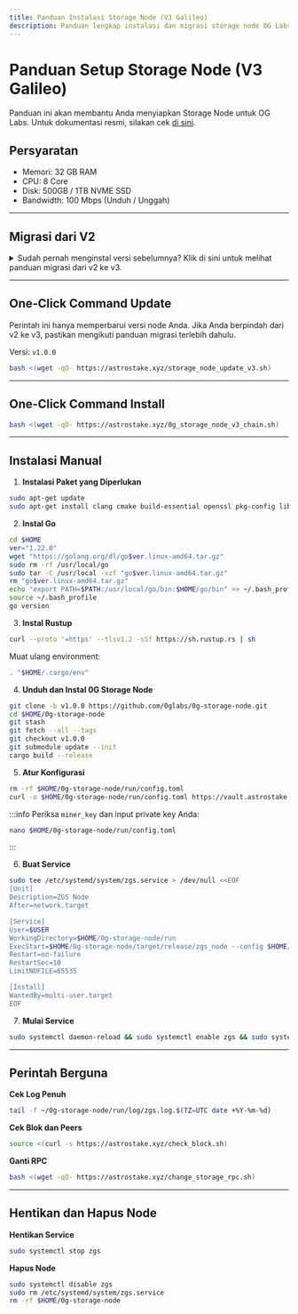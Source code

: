 ```yaml
---
title: Panduan Instalasi Storage Node (V3 Galileo)
description: Panduan lengkap instalasi dan migrasi storage node 0G Labs menggunakan AstroStake.
---
```


# Panduan Setup Storage Node (V3 Galileo)

Panduan ini akan membantu Anda menyiapkan Storage Node untuk OG Labs.
Untuk dokumentasi resmi, silakan cek [di sini](https://docs.0g.ai/run-a-node/storage-node).

## Persyaratan
- Memori: 32 GB RAM
- CPU: 8 Core
- Disk: 500GB / 1TB NVME SSD
- Bandwidth: 100 Mbps (Unduh / Unggah)

----

## Migrasi dari V2

<div class="custom-collapse">
<details>
  <summary>Sudah pernah menginstal versi sebelumnya? Klik di sini untuk melihat panduan migrasi dari v2 ke v3.</summary>

<div class="collapse-content">

Versi: `v1.0.0`

## One-Click Command
```bash
bash <(wget -qO- https://astrostake.xyz/upgrade_storage_node_v3.sh)
```

## Instalasi Manual

1. **Hentikan Service**
```bash
systemctl stop zgs
```

2. **Hapus folder db**
```bash
rm -rf $HOME/0g-storage-node/run/db
```

3. **Backup Konfigurasi**
```bash
cp $HOME/0g-storage-node/run/config.toml $HOME/zgs-config.toml.backup
```

4. **Perbarui ke v1.0.0**
```bash
cd $HOME/0g-storage-node
git stash
git fetch --all --tags
git checkout v1.0.0
git submodule update --init
cargo build --release
```

5. **Unduh Konfigurasi V3**
```bash
rm -rf $HOME/0g-storage-node/run/config.toml
curl -o $HOME/0g-storage-node/run/config.toml https://vault.astrostake.xyz/0g-labs/config-v3.toml
```
:::info
Periksa `miner_key` dan masukkan private key Anda:
```bash
nano $HOME/0g-storage-node/run/config.toml
```
:::

6. **Hapus dan Buat Ulang Service**
```bash
sudo rm -f /etc/systemd/system/zgs.service
```
```bash
sudo tee /etc/systemd/system/zgs.service > /dev/null <<EOF
[Unit]
Description=ZGS Node
After=network.target

[Service]
User=$USER
WorkingDirectory=$HOME/0g-storage-node/run
ExecStart=$HOME/0g-storage-node/target/release/zgs_node --config $HOME/0g-storage-node/run/config.toml
Restart=on-failure
RestartSec=10
LimitNOFILE=65535

[Install]
WantedBy=multi-user.target
EOF
```

7. **Restart Service**
```bash
sudo systemctl daemon-reload && sudo systemctl enable zgs && sudo systemctl start zgs
```

</div>
</details>
</div>

---

## One-Click Command Update

Perintah ini hanya memperbarui versi node Anda. Jika Anda berpindah dari v2 ke v3, pastikan mengikuti panduan migrasi terlebih dahulu.

Versi: `v1.0.0`
```bash
bash <(wget -qO- https://astrostake.xyz/storage_node_update_v3.sh)
```

---

## One-Click Command Install

```bash
bash <(wget -qO- https://astrostake.xyz/0g_storage_node_v3_chain.sh)
```

---

## Instalasi Manual

1. **Instalasi Paket yang Diperlukan**
```bash
sudo apt-get update
sudo apt-get install clang cmake build-essential openssl pkg-config libssl-dev jq git bc
```

2. **Instal Go**
```bash
cd $HOME
ver="1.22.0"
wget "https://golang.org/dl/go$ver.linux-amd64.tar.gz"
sudo rm -rf /usr/local/go
sudo tar -C /usr/local -xzf "go$ver.linux-amd64.tar.gz"
rm "go$ver.linux-amd64.tar.gz"
echo "export PATH=$PATH:/usr/local/go/bin:$HOME/go/bin" >> ~/.bash_profile
source ~/.bash_profile
go version
```

3. **Instal Rustup**
```bash
curl --proto '=https' --tlsv1.2 -sSf https://sh.rustup.rs | sh
```

Muat ulang environment:
```bash
. "$HOME/.cargo/env"
```

4. **Unduh dan Instal 0G Storage Node**
```bash
git clone -b v1.0.0 https://github.com/0glabs/0g-storage-node.git
cd $HOME/0g-storage-node
git stash
git fetch --all --tags
git checkout v1.0.0
git submodule update --init
cargo build --release
```

5. **Atur Konfigurasi**
```bash
rm -rf $HOME/0g-storage-node/run/config.toml
curl -o $HOME/0g-storage-node/run/config.toml https://vault.astrostake.xyz/0g-labs/config-v3.toml
```
:::info
Periksa `miner_key` dan input private key Anda:
```bash
nano $HOME/0g-storage-node/run/config.toml
```
:::

6. **Buat Service**
```bash
sudo tee /etc/systemd/system/zgs.service > /dev/null <<EOF
[Unit]
Description=ZGS Node
After=network.target

[Service]
User=$USER
WorkingDirectory=$HOME/0g-storage-node/run
ExecStart=$HOME/0g-storage-node/target/release/zgs_node --config $HOME/0g-storage-node/run/config.toml
Restart=on-failure
RestartSec=10
LimitNOFILE=65535

[Install]
WantedBy=multi-user.target
EOF
```

7. **Mulai Service**
```bash
sudo systemctl daemon-reload && sudo systemctl enable zgs && sudo systemctl start zgs
```

---

## Perintah Berguna

**Cek Log Penuh**
```bash
tail -f ~/0g-storage-node/run/log/zgs.log.$(TZ=UTC date +%Y-%m-%d)
```

**Cek Blok dan Peers**
```bash
source <(curl -s https://astrostake.xyz/check_block.sh)
```

**Ganti RPC**
```bash
bash <(wget -qO- https://astrostake.xyz/change_storage_rpc.sh)
```

---

## Hentikan dan Hapus Node

**Hentikan Service**
```bash
sudo systemctl stop zgs
```

**Hapus Node**
```bash
sudo systemctl disable zgs
sudo rm /etc/systemd/system/zgs.service
rm -rf $HOME/0g-storage-node
```
